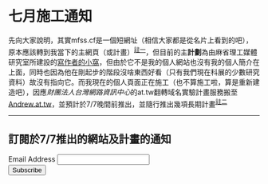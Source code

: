 # 七月施工通知

先向大家說明，其實mfss.cf是一個短網址（相信大家都是從名片上看到的吧），原本應該轉到我當下的主網頁（或計畫）<sup>[註一](#過去指向的網站)</sup>，但目前的主**計劃**為由麻省理工媒體研究室所建設的[寫作者的小窩](https://writerwrite.com)，但由於它不是我的個人網站也沒有我的個人簡介在上面，同時也因為他在剛起步的階段沒啥東西好看（只有我們現在科展的少數研究資料）故沒有指向它。而我現在的個人頁面正在施工（也不算施工啦，算是重新建造吧），因應*財團法人台灣網路資訊中心*的at.tw翻轉域名實驗計畫服務搬至[Andrew.at.tw](#)，並預計於7/7晚間前推出，並隨行推出幾項長期計畫<sup>[註二](#同步推出的計畫)</sup>

---

<!-- Begin MailChimp Signup Form -->
<div id="mc_embed_signup">
<form action="https://andrewyg.us14.list-manage.com/subscribe/post?u=ac8f185b1959c81b196e0364b&amp;id=970ec3e7d6" method="post" id="mc-embedded-subscribe-form" name="mc-embedded-subscribe-form" class="validate" target="_blank" novalidate>
    <div id="mc_embed_signup_scroll">
	<h2>訂閱於7/7推出的網站及計畫的通知</h2>
<div class="mc-field-group">
	<label for="mce-EMAIL">Email Address </label>
	<input type="email" value="" name="EMAIL" class="required email" id="mce-EMAIL">
</div>
	<div id="mce-responses" class="clear">
		<div class="response" id="mce-error-response" style="display:none"></div>
		<div class="response" id="mce-success-response" style="display:none"></div>
	</div>    <!-- real people should not fill this in and expect good things - do not remove this or risk form bot signups-->
    <div style="position: absolute; left: -5000px;" aria-hidden="true"><input type="text" name="b_ac8f185b1959c81b196e0364b_970ec3e7d6" tabindex="-1" value=""></div>
    <div class="clear"><input type="submit" value="Subscribe" name="subscribe" id="mc-embedded-subscribe" class="button"></div>
    </div>
</form>
</div>

<!--End mc_embed_signup-->
